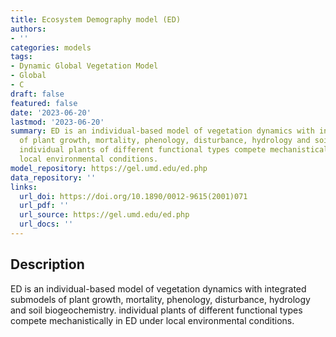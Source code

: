 ```yaml
---
title: Ecosystem Demography model (ED)
authors:
- ''
categories: models
tags:
- Dynamic Global Vegetation Model
- Global
- C
draft: false
featured: false
date: '2023-06-20'
lastmod: '2023-06-20'
summary: ED is an individual-based model of vegetation dynamics with integrated submodels
  of plant growth, mortality, phenology, disturbance, hydrology and soil biogeochemistry.
  individual plants of different functional types compete mechanistically in ED under
  local environmental conditions.
model_repository: https://gel.umd.edu/ed.php
data_repository: ''
links:
  url_doi: https://doi.org/10.1890/0012-9615(2001)071
  url_pdf: ''
  url_source: https://gel.umd.edu/ed.php
  url_docs: ''
---
```


## Description

ED is an individual-based model of vegetation dynamics with integrated submodels of plant growth, mortality, phenology, disturbance, hydrology and soil biogeochemistry. individual plants of different functional types compete mechanistically in ED under local environmental conditions.


